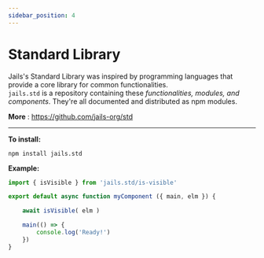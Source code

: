 ```yaml
---
sidebar_position: 4
---
```


# Standard Library


Jails's Standard Library was inspired by programming languages that provide a core library for common functionalities.<br />`jails.std` is a repository containing these *functionalities, modules, and components*. They're all documented and distributed as npm modules.

**More** : https://github.com/jails-org/std

---

**To install:**

``` 
npm install jails.std
```

**Example:**

```ts 
import { isVisible } from 'jails.std/is-visible'

export default async function myComponent ({ main, elm }) {

    await isVisible( elm )

    main(() => {
        console.log('Ready!')
    })
}
```


